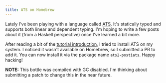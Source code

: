 ```yaml
---
title: ATS on Homebrew
---
```

Lately I've been playing with a language called [ATS](http://www.ats-lang.org/). It's statically typed and supports both linear and dependent typing. I'm hoping to write a few posts about it (from a Haskell perspective) once I've learned a bit more.

After reading a bit of the [tutorial introduction](http://www.ats-lang.org/DOCUMENT/INT2PROGINATS/HTML/book1.html), I tried to install ATS on my system. I noticed it wasn't available on Homebrew, so I submitted a PR to add it. You can now install it via the package name `ats2-postiats`. Happy hacking!

__NOTE:__ This bottle was compiled with GC disabled. I'm thinking about submitting a patch to change this in the near future.
